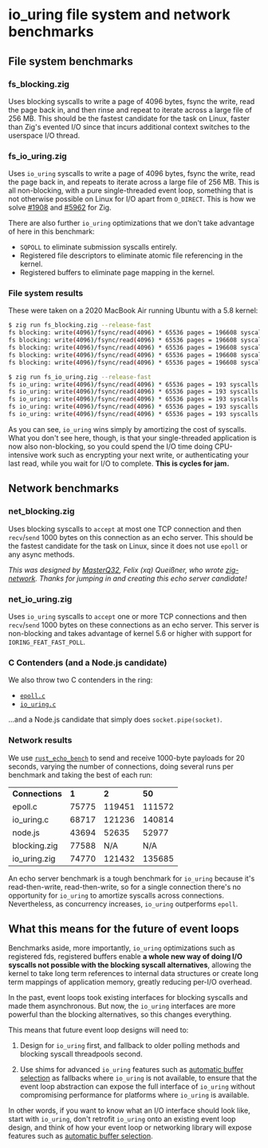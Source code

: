 # io_uring file system and network benchmarks

## File system benchmarks

### fs_blocking.zig

Uses blocking syscalls to write a page of 4096 bytes, fsync the write, read the page back in, and then rinse and repeat to iterate across a large file of 256 MB. This should be the fastest candidate for the task on Linux, faster than Zig's evented I/O since that incurs additional context switches to the userspace I/O thread.

### fs_io_uring.zig

Uses `io_uring` syscalls to write a page of 4096 bytes, fsync the write, read the page back in, and repeats to iterate across a large file of 256 MB. This is all non-blocking, with a pure single-threaded event loop, something that is not otherwise possible on Linux for I/O apart from `O_DIRECT`. This is how we solve [#1908](https://github.com/ziglang/zig/issues/1908) and [#5962](https://github.com/ziglang/zig/issues/5962) for Zig.

There are also further `io_uring` optimizations that we don't take advantage of here in this benchmark:

* `SQPOLL` to eliminate submission syscalls entirely.
* Registered file descriptors to eliminate atomic file referencing in the kernel.
* Registered buffers to eliminate page mapping in the kernel.

### File system results

These were taken on a 2020 MacBook Air running Ubuntu with a 5.8 kernel:

```bash
$ zig run fs_blocking.zig --release-fast
fs blocking: write(4096)/fsync/read(4096) * 65536 pages = 196608 syscalls in 4138ms
fs blocking: write(4096)/fsync/read(4096) * 65536 pages = 196608 syscalls in 3626ms
fs blocking: write(4096)/fsync/read(4096) * 65536 pages = 196608 syscalls in 4428ms
fs blocking: write(4096)/fsync/read(4096) * 65536 pages = 196608 syscalls in 3693ms
fs blocking: write(4096)/fsync/read(4096) * 65536 pages = 196608 syscalls in 4153ms
```

```bash
$ zig run fs_io_uring.zig --release-fast
fs io_uring: write(4096)/fsync/read(4096) * 65536 pages = 193 syscalls in 3024ms
fs io_uring: write(4096)/fsync/read(4096) * 65536 pages = 193 syscalls in 3261ms
fs io_uring: write(4096)/fsync/read(4096) * 65536 pages = 193 syscalls in 2482ms
fs io_uring: write(4096)/fsync/read(4096) * 65536 pages = 193 syscalls in 2890ms
fs io_uring: write(4096)/fsync/read(4096) * 65536 pages = 193 syscalls in 2513ms
```

As you can see, `io_uring` wins simply by amortizing the cost of syscalls. What you don't see here, though, is that your single-threaded application is now also non-blocking, so you could spend the I/O time doing CPU-intensive work such as encrypting your next write, or authenticating your last read, while you wait for I/O to complete. **This is cycles for jam.**

## Network benchmarks

### net_blocking.zig

Uses blocking syscalls to `accept` at most one TCP connection and then `recv`/`send` 1000 bytes on this connection as an echo server. This should be the fastest candidate for the task on Linux, since it does not use `epoll` or any async methods.

*This was designed by [MasterQ32](https://github.com/MasterQ32), Felix (xq) Queißner, who wrote [zig-network](https://github.com/MasterQ32/zig-network). Thanks for jumping in and creating this echo server candidate!*

### net_io_uring.zig

Uses `io_uring` syscalls to `accept` one or more TCP connections and then `recv`/`send` 1000 bytes on these connections as an echo server. This server is non-blocking and takes advantage of kernel 5.6 or higher with support for `IORING_FEAT_FAST_POLL`.

### C Contenders (and a Node.js candidate)

We also throw two C contenders in the ring:

* [`epoll.c`](https://github.com/frevib/epoll-echo-server)
* [`io_uring.c`](https://github.com/frevib/io_uring-echo-server/tree/master)

...and a Node.js candidate that simply does `socket.pipe(socket)`.

### Network results

We use [`rust_echo_bench`](https://github.com/haraldh/rust_echo_bench) to send and receive 1000-byte payloads for 20 seconds, varying the number of connections, doing several runs per benchmark and taking the best of each run:

<table>
  <tr>
    <td><strong>Connections</strong></td><td><strong>1</strong></td><td><strong>2</strong></td><td><strong>50</strong></td>
  </tr>
  <tr>
    <td>epoll.c</td><td>75775</td><td>119451</td><td>111572</td>
  </tr>
  <tr>
    <td>io_uring.c</td><td>68717</td><td>121236</td><td>140814</td>
  </tr>
  <tr>
    <td>node.js</td><td>43694</td><td>52635</td><td>52977</td>
  </tr>
  <tr>
    <td>blocking.zig</td><td>77588</td><td>N/A</td><td>N/A</td>
  </tr>
  <tr>
    <td>io_uring.zig</td><td>74770</td><td>121432</td><td>135685</td>
  </tr>
</table>

An echo server benchmark is a tough benchmark for `io_uring` because it's read-then-write, read-then-write, so for a single connection there's no opportunity for `io_uring` to amortize syscalls across connections. Nevertheless, as concurrency increases, `io_uring` outperforms `epoll`.

## What this means for the future of event loops

Benchmarks aside, more importantly, `io_uring` optimizations such as registered fds, registered buffers enable **a whole new way of doing I/O syscalls not possible with the blocking syscall alternatives**, allowing the kernel to take long term references to internal data structures or create long term mappings of application memory, greatly reducing per-I/O overhead.

In the past, event loops took existing interfaces for blocking syscalls and made them asynchronous. But now, the `io_uring` interfaces are more powerful than the blocking alternatives, so this changes everything.

This means that future event loop designs will need to:

1. Design for `io_uring` first, and fallback to older polling methods and blocking syscall threadpools second.

2. Use shims for advanced `io_uring` features such as [automatic buffer selection](https://lwn.net/Articles/815491/) as fallbacks where `io_uring` is not available, to ensure that the event loop abstraction can expose the full interface of `io_uring` without compromising performance for platforms where `io_uring` is available.

In other words, if you want to know what an I/O interface should look like, start with `io_uring`, don't retrofit `io_uring` onto an existing event loop design, and think of how your event loop or networking library will expose features such as [automatic buffer selection](https://lwn.net/Articles/815491/).
